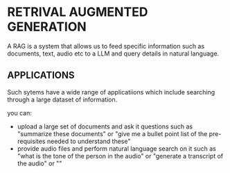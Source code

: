 # RETRIVAL AUGMENTED GENERATION

A RAG is a system that allows us to feed specific information such as documents, text, audio etc to a LLM and query details in natural language.

## APPLICATIONS

Such sytems have a wide range of applicatiions which include searching through a large dataset of information.

you can:
- upload a large set of documents and ask it questions such as "summarize these documents" or "give me a bullet point list of the pre-requisites needed to understand these"
- provide audio files and perform natural language search on it such as "what is the tone of the person in the audio" or "generate a transcript of the audio" or ""